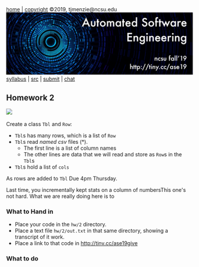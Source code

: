 <a name=top>&nbsp;<p> </a>
[home](http://tiny.cc/ase19#top) | 
[copyright](https://github.com/txt/ase19/blob/master/LICENSE.md#top) &copy;2019, tjmenzie&commat;ncsu.edu 
<br> [<img width=900 src="https://raw.githubusercontent.com/txt/ase19/master/etc/img/banner.png">](http://tiny.cc/ase19)<br> 
[syllabus](https://github.com/txt/ase19/blob/master/syllabus.md#top) | 
[src](http://menzies.us/fun) | 
[submit](http://tiny.cc/ase19give) | 
[chat](https://ase19.slack.com/) 

## Homework 2

<img src="http://yuml.me/diagram/plain;dir:lr/class/[Tbl]++rows-1..*[Row|cells;cooked;dom = 0],[Tbl]++cols-1..*[Num||Num1()],[Num]-s[note: one Num for column in the rows{bg:beige}s])">

Create a class `Tbl` and `Row`:

- `Tbl`s has many rows, which is a list of `Row`
- `Tbl`s read _named csv_ files (\*). 
    - The first line is a list of column names
    - The other lines are data that we will read and store as `Row`s in the `Tbl`s
- `Tbl`s hold a list of `cols`

As rows are added to `Tbl`
Due 4pm Thursday.

Last time, you incrementally kept stats on a column
of numbersThis one's not hard. What we are really doing here is 
to


### What to Hand in

- Place your code  in the `hw/2` directory.
- Place a text file `hw/2/out.txt` in that same directory, showing a transcript of it work.
- Place a link to that code in http://tinv.cc/ase19give

### What to do


